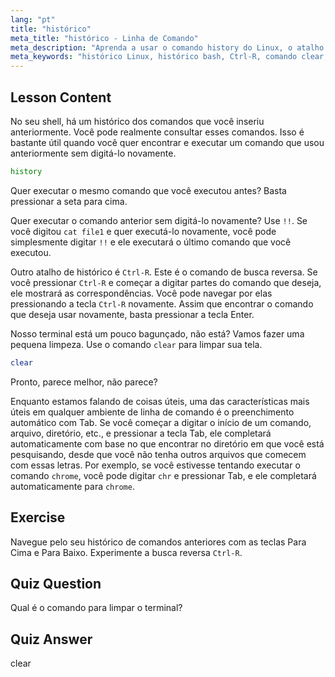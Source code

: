 ```yaml
---
lang: "pt"
title: "histórico"
meta_title: "histórico - Linha de Comando"
meta_description: "Aprenda a usar o comando history do Linux, o atalho !! e Ctrl-R para uma recuperação eficiente de comandos. Melhore sua produtividade no terminal com estas dicas essenciais!"
meta_keywords: "histórico Linux, histórico bash, Ctrl-R, comando clear, tutorial Linux, linha de comando, guia para iniciantes"
---
```


## Lesson Content

No seu shell, há um histórico dos comandos que você inseriu anteriormente. Você pode realmente consultar esses comandos. Isso é bastante útil quando você quer encontrar e executar um comando que usou anteriormente sem digitá-lo novamente.

```bash
history
```

Quer executar o mesmo comando que você executou antes? Basta pressionar a seta para cima.

Quer executar o comando anterior sem digitá-lo novamente? Use `!!`. Se você digitou `cat file1` e quer executá-lo novamente, você pode simplesmente digitar `!!` e ele executará o último comando que você executou.

Outro atalho de histórico é `Ctrl-R`. Este é o comando de busca reversa. Se você pressionar `Ctrl-R` e começar a digitar partes do comando que deseja, ele mostrará as correspondências. Você pode navegar por elas pressionando a tecla `Ctrl-R` novamente. Assim que encontrar o comando que deseja usar novamente, basta pressionar a tecla Enter.

Nosso terminal está um pouco bagunçado, não está? Vamos fazer uma pequena limpeza. Use o comando `clear` para limpar sua tela.

```bash
clear
```

Pronto, parece melhor, não parece?

Enquanto estamos falando de coisas úteis, uma das características mais úteis em qualquer ambiente de linha de comando é o preenchimento automático com Tab. Se você começar a digitar o início de um comando, arquivo, diretório, etc., e pressionar a tecla Tab, ele completará automaticamente com base no que encontrar no diretório em que você está pesquisando, desde que você não tenha outros arquivos que comecem com essas letras. Por exemplo, se você estivesse tentando executar o comando `chrome`, você pode digitar `chr` e pressionar Tab, e ele completará automaticamente para `chrome`.

## Exercise

Navegue pelo seu histórico de comandos anteriores com as teclas Para Cima e Para Baixo. Experimente a busca reversa `Ctrl-R`.

## Quiz Question

Qual é o comando para limpar o terminal?

## Quiz Answer

clear
